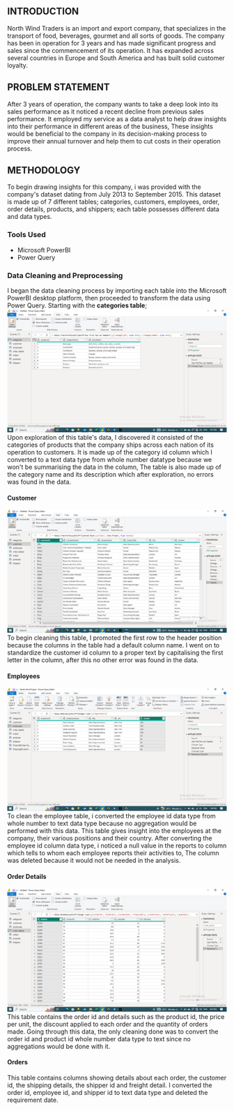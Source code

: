 ## INTRODUCTION
North Wind Traders is an import and export company, that specializes in the transport of food, beverages, gourmet and all sorts of goods. The company has been in operation for 3 years and has made significant progress and sales since the commencement of its operation. It has expanded across several countries in Europe and South America and has built solid customer loyalty. 
## PROBLEM STATEMENT 
After 3 years of operation, the company wants to take a deep look into its sales performance as it noticed a recent decline from previous sales performance. It employed my service as a data analyst to help draw insights into their performance in different areas of the business, These insights would be beneficial to the company in its decision-making process to improve their annual turnover and help them to cut costs in their operation process.
## METHODOLOGY 
To begin drawing insights for this company, i was provided with the company's dataset dating from July 2013 to September 2015. This dataset is made up of 7 different tables; categories, customers, employees, order, order details, products, and shippers; each table possesses different data and data types.
### **Tools Used**
- Microsoft PowerBI
- Power Query 
### Data Cleaning and Preprocessing
I began the data cleaning process by importing each table into the Microsoft PowerBI desktop platform, then proceeded to transform the data using Power Query. Starting with the **categories table**;
![](categories.png)
Upon exploration of this table's data, I discovered it consisted of the categories of products that the company ships across each nation of its operation to customers. It is made up of the category id column which I converted to a text data type from whole number datatype because we won't be summarising the data in the column, The table is also made up of the category name and its description which after exploration, no errors was found in the data.
#### **Customer**
![](customers.png)
To begin cleaning this table, I promoted the first row to the header position because the columns in the table had a default column name. I went on to standardize the customer id column to a proper text by capitalising the first letter in the column, after this no other error was found in the data.
#### **Employees**
![](employees1.png)
To clean the employee table, i converted the employee id data type from whole number to text data type because no aggregation would be performed with this data. This table gives insight into the employees at the company, their various positions and their country. After converting the employee id column data type, i noticed a null value in the reports to column which tells to whom each employee reports their activities to, The column was deleted because it would not be needed in the analysis.
#### **Order Details**
![](order_detail.png)
This table contains the order id and details such as the product id, the price per unit, the discount applied to each order and the quantity of orders made. Going through this data, the only cleaning done was to convert the order id and product id whole number data type to text since no aggregations would be done with it.
#### **Orders**

This table contains columns showing details about each order, the customer id, the shipping details, the shipper id and freight detail. I converted the order id, employee id, and shipper id to text data type and deleted the requirement date. 

